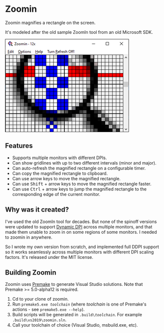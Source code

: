 # Zoomin

Zoomin magnifies a rectangle on the screen.

It's modeled after the old sample ZoomIn tool from an old Microsoft SDK.

![image](https://raw.githubusercontent.com/chrisant996/zoomin/master/assets/demo.png)

## Features

- Supports multiple monitors with different DPIs.
- Can show gridlines with up to two different intervals (minor and major).
- Can auto-refresh the magnified rectangle on a configurable timer.
- Can copy the magnified rectangle to clipboard.
- Can use arrow keys to move the magnified rectangle.
- Can use <kbd>Shift</kbd> + arrow keys to move the magnified rectangle faster.
- Can use <kbd>Ctrl</kbd> + arrow keys to jump the magnified rectangle to the corresponding edge of the current monitor.

## Why was it created?

I've used the old ZoomIn tool for decades.  But none of the spinoff versions were updated to support [Dynamic DPI](https://learn.microsoft.com/en-us/windows/win32/hidpi/high-dpi-desktop-application-development-on-windows) across multiple monitors, and that made them unable to zoom in on some regions of some monitors.  I needed to zoomin in anywhere.

So I wrote my own version from scratch, and implemented full DDPI support so it works seamlessly across multiple monitors with different DPI scaling factors.  It's released under the MIT license.

## Building Zoomin

Zoomin uses [Premake](http://premake.github.io) to generate Visual Studio solutions. Note that Premake >= 5.0-alpha12 is required.

1. Cd to your clone of zoomin.
2. Run <code>premake5.exe <em>toolchain</em></code> (where <em>toolchain</em> is one of Premake's actions - see `premake5.exe --help`).
3. Build scripts will be generated in <code>.build\\<em>toolchain</em></code>. For example `.build\vs2019\zoomin.sln`.
4. Call your toolchain of choice (Visual Studio, msbuild.exe, etc).

